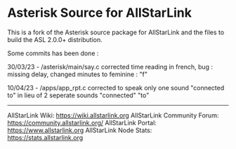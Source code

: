 # Asterisk Source for AllStarLink

This is a fork of the Asterisk source package for AllStarLink and the files to build the ASL 2.0.0+ distribution.

Some commits has been done :

30/03/23 - /asterisk/main/say.c
corrected time reading in french, bug : missing delay, changed minutes to feminine : "f"

10/04/23 - /apps/app_rpt.c
corrected to speak only one sound "connected to" in lieu of 2 seperate sounds "connected" "to"

---------------------------------------------------------------------------------------------------------------------------------

AllStarLink Wiki: https://wiki.allstarlink.org
AllStarLink Community Forum: https://community.allstarlink.org/
AllStarLink Portal:  https://www.allstarlink.org
AllStarLink Node Stats:  https://stats.allstarlink.org
